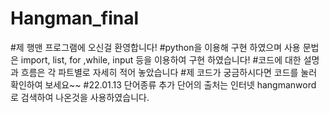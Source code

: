 # Hangman_final
#제 행맨 프로그램에 오신걸 환영합니다! 
#python을 이용해 구현 하였으며 사용 문법은 import, list, for ,while, input 등을 이용하여 구현 하였습니다!
#코드에 대한 설명과 흐름은 각 파트별로 자세히 적어 놓았습니다 
#제 코드가 궁금하시다면 코드를 눌러 확인하여 보세요~~
#22.01.13 단어종류 추가 단어의 출처는 인터넷 hangmanword 로 검색하여 나온것을 사용하였습니다.
